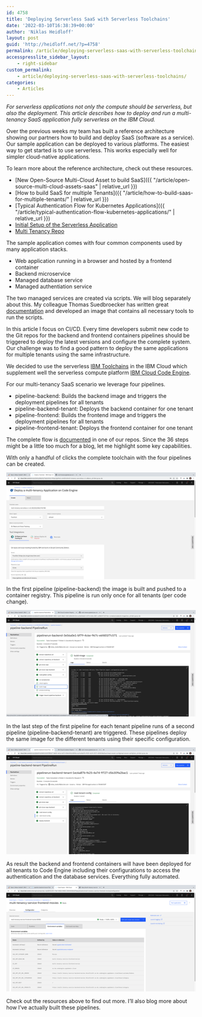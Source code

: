 ```yaml
---
id: 4758
title: 'Deploying Serverless SaaS with Serverless Toolchains'
date: '2022-03-10T16:38:39+00:00'
author: 'Niklas Heidloff'
layout: post
guid: 'http://heidloff.net/?p=4758'
permalink: /article/deploying-serverless-saas-with-serverless-toolchains/
accesspresslite_sidebar_layout:
    - right-sidebar
custom_permalink:
    - article/deploying-serverless-saas-with-serverless-toolchains/
categories:
    - Articles
---
```


*For serverless applications not only the compute should be serverless, but also the deployment. This article describes how to deploy and run a multi-tenancy SaaS application fully serverless on the IBM Cloud.*

Over the previous weeks my team has built a reference architecture showing our partners how to build and deploy SaaS (software as a service). Our sample application can be deployed to various platforms. The easiest way to get started is to use serverless. This works especially well for simpler cloud-native applications.

To learn more about the reference architecture, check out these resources.

- [New Open-Source Multi-Cloud Asset to build SaaS]({{ "/article/open-source-multi-cloud-assets-saas" | relative_url }})
- [How to build SaaS for multiple Tenants]({{ "/article/how-to-build-saas-for-multiple-tenants/" | relative_url }})
- [Typical Authentication Flow for Kubernetes Applications]({{ "/article/typical-authentication-flow-kubernetes-applications/" | relative_url }})
- [Initial Setup of the Serverless Application](https://ibm.github.io/multi-tenancy-documentation/serverless-via-ibm-code-engine/ce-setup-create-the-instances/)
- [Multi Tenancy Repo](https://github.com/IBM/multi-tenancy)

The sample application comes with four common components used by many application stacks.

- Web application running in a browser and hosted by a frontend container
- Backend microservice
- Managed database service
- Managed authentiation service

The two managed services are created via scripts. We will blog separately about this. My colleague Thomas Suedbroecker has written great [documentation](https://ibm.github.io/multi-tenancy-documentation/serverless-via-ibm-code-engine/ce-setup-create-the-instances/) and developed an image that contains all necessary tools to run the scripts.

In this article I focus on CI/CD. Every time developers submit new code to the Git repos for the backend and frontend containers pipelines should be triggered to deploy the latest versions and configure the complete system. Our challenge was to find a good pattern to deploy the same applications for multiple tenants using the same infrastructure.

We decided to use the serverless [IBM Toolchains](https://cloud.ibm.com/devops/toolchains) in the IBM Cloud which supplement well the serverless compute platform [IBM Cloud Code Engine](https://ibm.com/cloud/code-engine).

For our multi-tenancy SaaS scenario we leverage four pipelines.

- pipeline-backend: Builds the backend image and triggers the deployment pipelines for all tenants
- pipeline-backend-tenant: Deploys the backend container for one tenant
- pipeline-frontend: Builds the frontend image and triggers the deployment pipelines for all tenants
- pipeline-frontend-tenant: Deploys the frontend container for one tenant

The complete flow is [documented](https://github.com/IBM/multi-tenancy-documentation/blob/main/documentation/serverless-via-ibm-code-engine/serverless-cicd.md) in one of our repos. Since the 36 steps might be a little too much for a blog, let me highlight some key capabilities.

With only a handful of clicks the complete toolchain with the four pipelines can be created.

![image](/assets/img/2022/03/serverless-cicd1.png)

In the first pipeline (pipeline-backend) the image is built and pushed to a container registry. This pipeline is run only once for all tenants (per code change).

![image](/assets/img/2022/03/serverless-cicd2.png)

In the last step of the first pipeline for each tenant pipeline runs of a second pipeline (pipeline-backend-tenant) are triggered. These pipelines deploy the same image for the different tenants using their specific configuration.

![image](/assets/img/2022/03/serverless-cide3.png)

As result the backend and frontend containers will have been deployed for all tenants to Code Engine including their configurations to access the authentication and the database services. Everything fully automated.

![image](/assets/img/2022/03/serverless-cicd4.png)

Check out the resources above to find out more. I’ll also blog more about how I’ve actually built these pipelines.